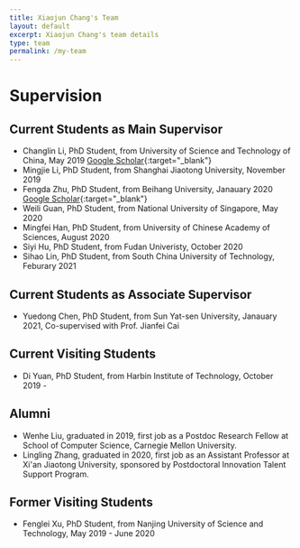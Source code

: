 ```yaml
---
title: Xiaojun Chang's Team
layout: default
excerpt: Xiaojun Chang's team details
type: team
permalink: /my-team
---
```


<div markdown="1" class="contact">

# Supervision

## Current Students as Main Supervisor
- Changlin Li, PhD Student, from University of Science and Technology of China, May 2019 [Google Scholar](http://scholar.google.com/citations?user=RLAgwBkAAAAJ&hl=en){:target="_blank"}
- Mingjie Li, PhD Student, from Shanghai Jiaotong University, November 2019
- Fengda Zhu, PhD Student, from Beihang University, Janauary 2020 [Google Scholar](http://scholar.google.com/citations?user=MUNpAQIAAAAJ&hl=en){:target="_blank"}
- Weili Guan, PhD Student, from National University of Singapore, May 2020
- Mingfei Han, PhD Student, from University of Chinese Academy of Sciences, August 2020
- Siyi Hu, PhD Student, from Fudan Univeristy, October 2020
- Sihao Lin, PhD Student, from South China University of Technology, Feburary 2021

## Current Students as Associate Supervisor
- Yuedong Chen, PhD Student, from Sun Yat-sen University, Janauary 2021, Co-supervised with Prof. Jianfei Cai

## Current Visiting Students
- Di Yuan, PhD Student, from Harbin Institute of Technology, October 2019 -

## Alumni
- Wenhe Liu, graduated in 2019, first job as a Postdoc Research Fellow at School of Computer Science, Carnegie Mellon University.
- Lingling Zhang, graduated in 2020, first job as an Assistant Professor at Xi'an Jiaotong University, sponsored by Postdoctoral Innovation Talent Support Program.

## Former Visiting Students
- Fenglei Xu, PhD Student, from Nanjing University of Science and Technology, May 2019 - June 2020

</div>
